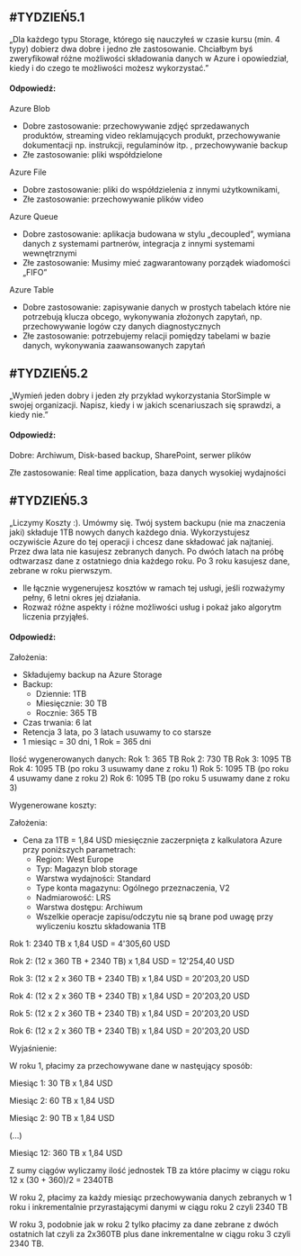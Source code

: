 ## #TYDZIEŃ5.1 
„Dla każdego typu Storage, którego się nauczyłeś w czasie kursu (min. 4 typy) dobierz dwa dobre i jedno złe zastosowanie. Chciałbym byś zweryfikował różne możliwości składowania danych w Azure i opowiedział, kiedy i do czego te możliwości możesz wykorzystać.”

#### Odpowiedź:
Azure Blob 
 * Dobre zastosowanie: przechowywanie zdjęć sprzedawanych produktów, streaming video reklamujących produkt, przechowywanie dokumentacji np. instrukcji, regulaminów itp. , przechowywanie backup
 * Złe zastosowanie: pliki współdzielone

Azure File
 * Dobre zastosowanie: pliki do współdzielenia z innymi użytkownikami, 
 * Złe zastosowanie: przechowywanie plików video

Azure Queue 
 * Dobre zastosowanie: aplikacja budowana w stylu „decoupled”, wymiana danych z systemami partnerów, integracja z innymi systemami wewnętrznymi
 * Złe zastosowanie: Musimy mieć zagwarantowany porządek wiadomości „FIFO”

Azure Table
 * Dobre zastosowanie: zapisywanie danych w prostych tabelach które nie potrzebują klucza obcego, wykonywania złożonych zapytań, np. przechowywanie logów czy danych diagnostycznych
 * Złe zastosowanie: potrzebujemy relacji pomiędzy tabelami w bazie danych, wykonywania zaawansowanych zapytań


## #TYDZIEŃ5.2
„Wymień jeden dobry i jeden zły przykład wykorzystania StorSimple w swojej organizacji. Napisz, kiedy i w jakich scenariuszach się sprawdzi, a kiedy nie.”

#### Odpowiedź:

Dobre:
Archiwum, Disk-based backup, SharePoint, serwer plików

Złe zastosowanie: 
Real time application, baza danych wysokiej wydajności





## #TYDZIEŃ5.3
„Liczymy Koszty :). Umówmy się. Twój system backupu (nie ma znaczenia jaki) składuje 1TB nowych danych każdego dnia. Wykorzystujesz oczywiście Azure do tej operacji i chcesz dane składować jak najtaniej. Przez dwa lata nie kasujesz zebranych danych. Po dwóch latach na próbę odtwarzasz dane z ostatniego dnia każdego roku. Po 3 roku kasujesz dane, zebrane w roku pierwszym.

 * Ile łącznie wygenerujesz kosztów w ramach tej usługi, jeśli rozważymy pełny, 6 letni okres jej działania.
 * Rozważ różne aspekty i różne możliwości usług i pokaż jako algorytm liczenia przyjąłeś.


#### Odpowiedź:

Założenia:
* Składujemy backup na Azure Storage
* Backup: 
  * Dziennie: 1TB 
  * Miesięcznie: 30 TB
  * Rocznie: 365 TB
* Czas trwania: 6 lat
* Retencja 3 lata, po 3 latach usuwamy to co starsze
* 1 miesiąc = 30 dni, 1 Rok = 365 dni

Ilość wygenerowanych danych:
Rok 1: 365 TB
Rok 2: 730 TB
Rok 3: 1095 TB 
Rok 4: 1095 TB (po roku 3 usuwamy dane z roku 1)
Rok 5: 1095 TB (po roku 4 usuwamy dane z roku 2)
Rok 6: 1095 TB (po roku 5 usuwamy dane z roku 3)

Wygenerowane koszty:

Założenia:
* Cena za 1TB = 1,84 USD miesięcznie zaczerpnięta z kalkulatora Azure przy poniższych parametrach:
  * Region: West Europe
  * Typ: Magazyn blob storage
  * Warstwa wydajności: Standard
  * Type konta magazynu: Ogólnego przeznaczenia, V2
  * Nadmiarowość: LRS
  * Warstwa dostępu: Archiwum
  * Wszelkie operacje zapisu/odczytu nie są brane pod uwagę przy wyliczeniu kosztu składowania 1TB


Rok 1: 2340 TB x 1,84 USD = 4'305,60 USD

Rok 2: (12 x 360 TB + 2340 TB) x 1,84 USD =  12'254,40 USD

Rok 3: (12 x 2 x 360 TB + 2340 TB) x 1,84 USD = 20'203,20 USD

Rok 4: (12 x 2 x 360 TB + 2340 TB) x 1,84 USD = 20'203,20 USD

Rok 5: (12 x 2 x 360 TB + 2340 TB) x 1,84 USD = 20'203,20 USD

Rok 6: (12 x 2 x 360 TB + 2340 TB) x 1,84 USD = 20'203,20 USD

Wyjaśnienie: 

W roku 1, płacimy za przechowywane dane w nastęujący sposób:

Miesiąc 1: 30 TB x 1,84 USD

Miesiąc 2: 60 TB x 1,84 USD

Miesiąc 2: 90 TB x 1,84 USD

(...)

Miesiąc 12: 360 TB x 1,84 USD

Z sumy ciągów wyliczamy ilość jednostek TB za które płacimy w ciągu roku 12 x (30 + 360)/2 = 2340TB

W roku 2, płacimy za każdy miesiąc przechowywania danych zebranych w 1 roku i inkrementalnie przyrastającymi danymi w ciągu roku 2 czyli 2340 TB

W roku 3, podobnie jak w roku 2 tylko płacimy za dane zebrane z dwóch ostatnich lat czyli za 2x360TB plus dane inkrementalne w ciągu roku 3 czyli 2340 TB. 


